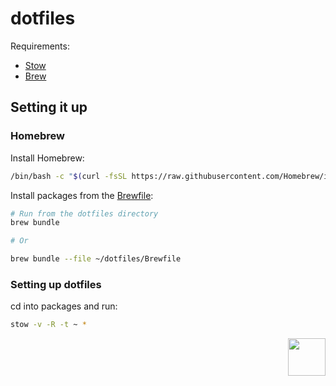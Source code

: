 # dotfiles

Requirements:

- [Stow](https://www.gnu.org/software/stow/)
- [Brew](https://brew.sh/)

## Setting it up

### Homebrew

Install Homebrew:

```sh
/bin/bash -c "$(curl -fsSL https://raw.githubusercontent.com/Homebrew/install/HEAD/install.sh)"
```

Install packages from the [Brewfile](https://github.com/riceset/dotfiles/blob/main/Brewfile):

```sh
# Run from the dotfiles directory
brew bundle

# Or

brew bundle --file ~/dotfiles/Brewfile
```

### Setting up dotfiles

cd into packages and run:

```sh
stow -v -R -t ~ *
```

<a href="https://github.com/riceset/"><img align='right' src='https://user-images.githubusercontent.com/48802655/110702518-5fc7a700-81d1-11eb-9bff-35a31eb4f6d0.gif' width='60'></a>
